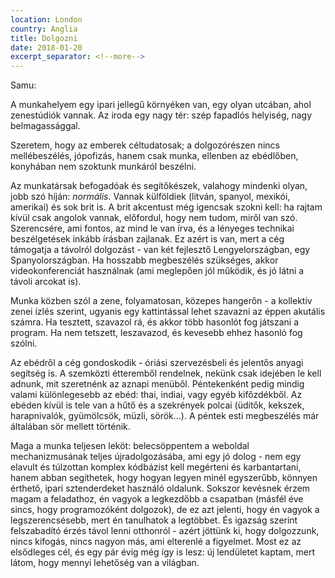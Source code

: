 ```yaml
---
location: London
country: Anglia
title: Dolgozni
date: 2018-01-20
excerpt_separator: <!--more-->
---
```


Samu:

A munkahelyem egy ipari jellegű környéken van, egy olyan utcában, ahol zenestúdiók vannak. Az iroda egy nagy tér: szép fapadlós helyiség, nagy belmagassággal.

Szeretem, hogy az emberek céltudatosak; a dolgozórészen nincs mellébeszélés, jópofizás, hanem csak munka, ellenben az ebédlőben, konyhában nem szoktunk munkáról beszélni.

 <!--more-->

Az munkatársak befogadóak és segítőkészek, valahogy mindenki olyan, jobb szó híján: *normális*. Vannak külföldiek (litván, spanyol, mexikói, amerikai) és sok brit is. A brit akcentust még igencsak szokni kell: ha rajtam kívül csak angolok vannak, előfordul, hogy nem tudom, miről van szó. Szerencsére, ami fontos, az mind le van írva, és a lényeges technikai beszélgetések inkább írásban zajlanak. Ez azért is van, mert a cég támogatja a távolról dolgozást - van két fejlesztő Lengyelországban, egy Spanyolországban. Ha hosszabb megbeszélés szükséges, akkor videokonferenciát használnak (ami meglepően jól működik, és jó látni a távoli arcokat is).

Munka közben szól a zene, folyamatosan, közepes hangerőn - a kollektív zenei ízlés szerint, ugyanis egy kattintással lehet szavazni az éppen akutális számra. Ha tesztett, szavazol rá, és akkor több hasonlót fog játszani a program. Ha nem tetszett, leszavazod, és kevesebb ehhez hasonló fog szólni.

Az ebédről a cég gondoskodik - óriási szervezésbeli és jelentős anyagi segítség is. A szemközti étteremből rendelnek, nekünk csak idejében le kell adnunk, mit szeretnénk az aznapi menüből. Péntekenként pedig mindig valami különlegesebb az ebéd: thai, indiai, vagy egyéb kifőzdékből. Az ebéden kívül is tele van a hűtő és a szekrények polcai (üdítők, kekszek, harapnivalók, gyümölcsök, müzli, sörök...). A péntek esti megbeszélés már általában sör mellett történik.

Maga a munka teljesen leköt: belecsöppentem a weboldal mechanizmusának teljes újradolgozásába, ami egy jó dolog - nem egy elavult és túlzottan komplex kódbázist kell megérteni és karbantartani, hanem abban segíthetek, hogy hogyan legyen minél egyszerűbb, könnyen érthető, ipari sztenderdeket használó oldalunk. Sokszor kevésnek érzem magam a feladathoz, én vagyok a legkezdőbb a csapatban (másfél éve sincs, hogy programozóként dolgozok), de ez azt jelenti, hogy én vagyok a legszerencsésebb, mert én tanulhatok a legtöbbet. És igazság szerint felszabadító érzés távol lenni otthonról - azért jöttünk ki, hogy dolgozzunk, nincs kifogás, nincs nagyon más, ami elterenlé a figyelmet. Most ez az elsődleges cél, és egy pár évig még így is lesz:  új lendületet kaptam, mert látom, hogy mennyi lehetőség van a világban.
